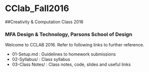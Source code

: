 # CClab_Fall2016
##Creativity &amp; Computation Class 2016
### MFA Design &amp; Technology, Parsons School of Design 

Welcome to CCLAB 2016. Refer to following links to further reference.

- 01-Setup.md : Guidelines to homework submissions
- 02-Syllabus/ : Class syllabus
- 03-Class Notes/ : Class notes, code, slides and useful links